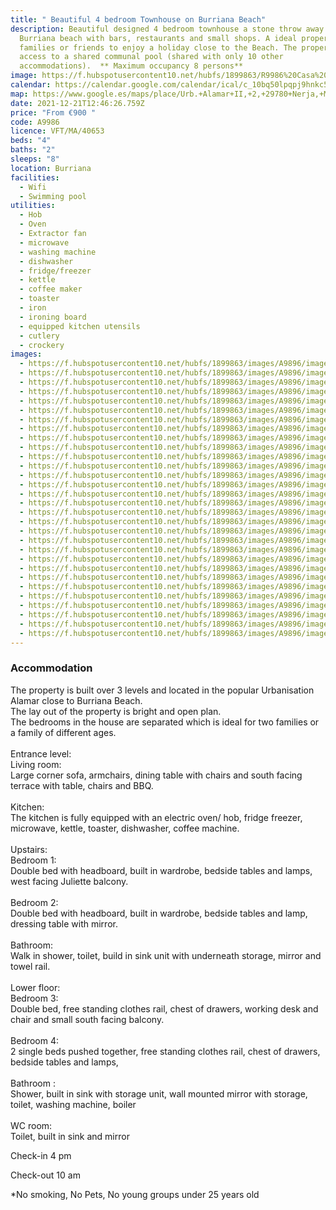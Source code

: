 ```yaml
---
title: " Beautiful 4 bedroom Townhouse on Burriana Beach"
description: Beautiful designed 4 bedroom townhouse a stone throw away from
  Burriana beach with bars, restaurants and small shops. A ideal property for
  families or friends to enjoy a holiday close to the Beach. The property has
  access to a shared communal pool (shared with only 10 other
  accommodations).  ** Maximum occupancy 8 persons**
image: https://f.hubspotusercontent10.net/hubfs/1899863/R9986%20Casa%20Torbsy,%20Alamar%20II/image-1.jpg
calendar: https://calendar.google.com/calendar/ical/c_10bq50lpqpj9hnkc5d046oirt0%40group.calendar.google.com/public/basic.ics
map: https://www.google.es/maps/place/Urb.+Alamar+II,+2,+29780+Nerja,+M%C3%A1laga/@36.7509661,-3.8712031,17z/data=!3m1!4b1!4m5!3m4!1s0xd7225089a194923:0xaeab1a64fd827f73!8m2!3d36.7509661!4d-3.8690144
date: 2021-12-21T12:46:26.759Z
price: "From €900 "
code: A9986
licence: VFT/MA/40653
beds: "4"
baths: "2"
sleeps: "8"
location: Burriana
facilities:
  - Wifi
  - Swimming pool
utilities:
  - Hob
  - Oven
  - Extractor fan
  - microwave
  - washing machine
  - dishwasher
  - fridge/freezer
  - kettle
  - coffee maker
  - toaster
  - iron
  - ironing board
  - equipped kitchen utensils
  - cutlery
  - crockery
images:
  - https://f.hubspotusercontent10.net/hubfs/1899863/images/A9896/image-1.jpg
  - https://f.hubspotusercontent10.net/hubfs/1899863/images/A9896/image-2.jpg
  - https://f.hubspotusercontent10.net/hubfs/1899863/images/A9896/image-3.jpg
  - https://f.hubspotusercontent10.net/hubfs/1899863/images/A9896/image-4.jpg
  - https://f.hubspotusercontent10.net/hubfs/1899863/images/A9896/image-5.jpg
  - https://f.hubspotusercontent10.net/hubfs/1899863/images/A9896/image-6.jpg
  - https://f.hubspotusercontent10.net/hubfs/1899863/images/A9896/image-7.jpg
  - https://f.hubspotusercontent10.net/hubfs/1899863/images/A9896/image-8.jpg
  - https://f.hubspotusercontent10.net/hubfs/1899863/images/A9896/image-9.jpg
  - https://f.hubspotusercontent10.net/hubfs/1899863/images/A9896/image-10.jpg
  - https://f.hubspotusercontent10.net/hubfs/1899863/images/A9896/image-11.jpg
  - https://f.hubspotusercontent10.net/hubfs/1899863/images/A9896/image-12.jpg
  - https://f.hubspotusercontent10.net/hubfs/1899863/images/A9896/image-13.jpg
  - https://f.hubspotusercontent10.net/hubfs/1899863/images/A9896/image-14.jpg
  - https://f.hubspotusercontent10.net/hubfs/1899863/images/A9896/image-15.jpg
  - https://f.hubspotusercontent10.net/hubfs/1899863/images/A9896/image-16.jpg
  - https://f.hubspotusercontent10.net/hubfs/1899863/images/A9896/image-17.jpg
  - https://f.hubspotusercontent10.net/hubfs/1899863/images/A9896/image-18.jpg
  - https://f.hubspotusercontent10.net/hubfs/1899863/images/A9896/image-19.jpg
  - https://f.hubspotusercontent10.net/hubfs/1899863/images/A9896/image-20.jpg
  - https://f.hubspotusercontent10.net/hubfs/1899863/images/A9896/image-21.jpg
  - https://f.hubspotusercontent10.net/hubfs/1899863/images/A9896/image-22.jpg
  - https://f.hubspotusercontent10.net/hubfs/1899863/images/A9896/image-23.jpg
  - https://f.hubspotusercontent10.net/hubfs/1899863/images/A9896/image-24.jpg
  - https://f.hubspotusercontent10.net/hubfs/1899863/images/A9896/image-25.jpg
  - https://f.hubspotusercontent10.net/hubfs/1899863/images/A9896/image-26.jpg
  - https://f.hubspotusercontent10.net/hubfs/1899863/images/A9896/image-27.jpg
  - https://f.hubspotusercontent10.net/hubfs/1899863/images/A9896/image-28.jpg
  - https://f.hubspotusercontent10.net/hubfs/1899863/images/A9896/image-29.jpg
  - https://f.hubspotusercontent10.net/hubfs/1899863/images/A9896/image-30.jpg
---
```

### Accommodation

The property is built over 3 levels and located in the popular Urbanisation Alamar close to Burriana Beach.\
The lay out of the property is bright and open plan.\
The bedrooms in the house are separated which is ideal for two families or a family of different ages.\
\
Entrance level:\
Living room:\
Large corner sofa, armchairs, dining table with chairs and south facing terrace with table, chairs and BBQ.\
\
Kitchen:\
The kitchen is fully equipped with an electric oven/ hob, fridge freezer, microwave, kettle, toaster, dishwasher, coffee machine.\
\
Upstairs:\
Bedroom 1:\
Double bed with headboard, built in wardrobe, bedside tables and lamps, west facing Juliette balcony.\
\
Bedroom 2:\
Double bed with headboard, built in wardrobe, bedside tables and lamp, dressing table with mirror.\
\
Bathroom:\
Walk in shower, toilet, build in sink unit with underneath storage, mirror and towel rail.\
\
Lower floor:\
Bedroom 3:\
Double bed, free standing clothes rail, chest of drawers, working desk and chair and small south facing balcony.\
\
Bedroom 4:\
2 single beds pushed together, free standing clothes rail, chest of drawers, bedside tables and lamps,\
\
Bathroom :\
Shower, built in sink with storage unit, wall mounted mirror with storage, toilet, washing machine, boiler\
\
WC room:\
Toilet, built in sink and mirror

Check-in 4 pm

Check-out 10 am

\*No smoking, No Pets, No young groups under 25 years old